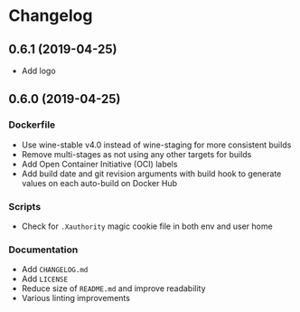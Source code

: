 # Changelog

## 0.6.1 (2019-04-25)

* Add logo

## 0.6.0 (2019-04-25)

### Dockerfile

* Use wine-stable v4.0 instead of wine-staging for more consistent builds
* Remove multi-stages as not using any other targets for builds
* Add Open Container Initiative (OCI) labels
* Add build date and git revision arguments with build hook to generate values on each auto-build on Docker Hub

### Scripts

* Check for `.Xauthority` magic cookie file in both env and user home

### Documentation

* Add `CHANGELOG.md`
* Add `LICENSE`
* Reduce size of `README.md` and improve readability
* Various linting improvements
